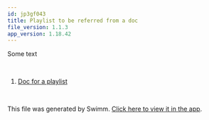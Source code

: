 ```yaml
---
id: jp3gf043
title: Playlist to be referred from a doc
file_version: 1.1.3
app_version: 1.18.42
---
```


<!-- Intro - Do not remove this comment -->
Some text

<br/>

<!-- Steps - Do not remove this comment -->
1. [Doc for a playlist ](doc-for-a-playlist.j049vbdr.sw.md)


<br/>

This file was generated by Swimm. [Click here to view it in the app](https://swimm-web-app.web.app/repos/Z2l0aHViJTNBJTNBY3NoYXJwLXNoYXVsLXRlc3QlM0ElM0Fzd2ltbWlv/playlists/jp3gf043).

